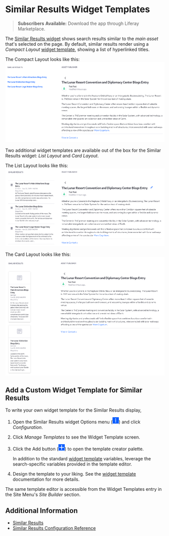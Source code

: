 # Similar Results Widget Templates

> **Subscribers**
> **Available:** Download the app through Liferay Marketplace.

The [Similar Results widget](./similar-results.md) shows search results similar to the _main asset_ that's selected on the page. By default, similar results render using a _Compact Layout_ [widget template](https://help.liferay.com/hc/en-us/articles/360029132571-Styling-Widgets-with-Widget-Templates), showing a list of hyperlinked titles.

The Compact Layout looks like this:
![The compact layout is a list of hyperlinked titles.](./similar-results/images/02.png)

Two additional widget templates are available out of the box for the Similar Results widget: _List Layout_ and _Card Layout_.

The List Layout looks like this:
![The list layout shows a summary of the asset, and includes the title, the User, modified date, asset type, and a snippet of content.](./similar-results/images/04.png)

The Card Layout looks like this:
![Similar to the list, the card layout puts the asset's summary fields into a card container.](./similar-results/images/05.png)

## Add a Custom Widget Template for Similar Results

To write your own widget template for the Similar Results display, 

1. Open the Similar Results widget Options menu (![Options](../../images/icon-app-options.png)) and click _Configuration_.

1. Click _Manage Templates_ to see the Widget Template screen.

1. Click the Add button (![Add](../../images/icon-add.png)) to open the template creator palette.

    In addition to the standard [widget template](https://help.liferay.com/hc/en-us/articles/360029132571-Styling-Widgets-with-Widget-Templates) variables, leverage the search-specific variables provided in the template editor.

1. Design the template to your liking. See the [widget template](https://help.liferay.com/hc/en-us/articles/360029132571-Styling-Widgets-with-Widget-Templates) documentation for more details.

The same template editor is accessible from the Widget Templates entry in the Site Menu's _Site Builder_ section.

## Additional Information

* [Similar Results](./similar-results.md)
* [Similar Results Configuration Reference](./similar-results-configuration-reference.md)